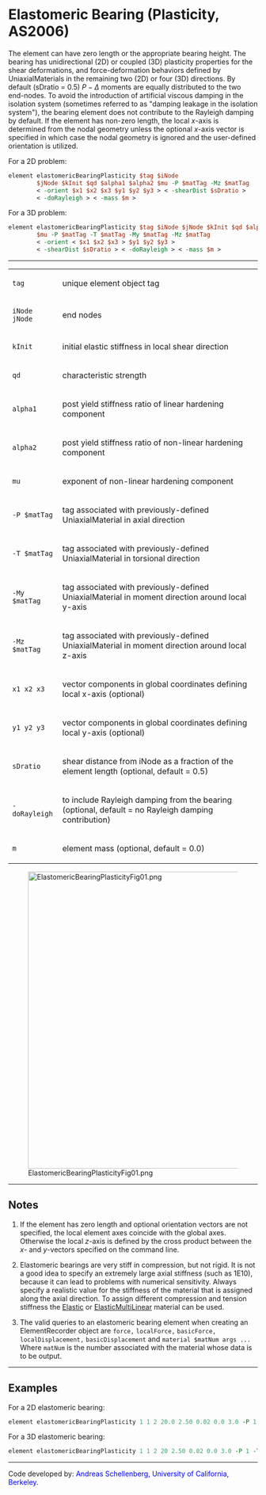 # Elastomeric Bearing (Plasticity, AS2006)


The element can have zero length or the appropriate bearing height. 
The bearing has unidirectional (2D)
or coupled (3D) plasticity properties for the shear deformations, and
force-deformation behaviors defined by UniaxialMaterials in the
remaining two (2D) or four (3D) directions. By default (sDratio = 0.5)
$P-\Delta$ moments are equally distributed to the two end-nodes. 
To avoid the introduction of artificial viscous damping in the isolation system
(sometimes referred to as "damping leakage in the isolation system"),
the bearing element does not contribute to the Rayleigh damping by
default. 
If the element has non-zero length, the local $x$-axis is
determined from the nodal geometry unless the optional $x$-axis vector is
specified in which case the nodal geometry is ignored and the
user-defined orientation is utilized.

For a 2D problem:

```tcl
element elastomericBearingPlasticity $tag $iNode
        $jNode $kInit $qd $alpha1 $alpha2 $mu -P $matTag -Mz $matTag 
        < -orient $x1 $x2 $x3 $y1 $y2 $y3 > < -shearDist $sDratio >
        < -doRayleigh > < -mass $m >
```

For a 3D problem:

```tcl
element elastomericBearingPlasticity $tag $iNode $jNode $kInit $qd $alpha1 $alpha2 
        $mu -P $matTag -T $matTag -My $matTag -Mz $matTag 
        < -orient < $x1 $x2 $x3 > $y1 $y2 $y3 >
        < -shearDist $sDratio > < -doRayleigh > < -mass $m >
```

<hr />
<table>
<tbody>
<tr class="odd">
<td><code class="parameter-table-variable">tag</code></td>
<td><p>unique element object tag</p></td>
</tr>
<tr class="even">
<td><p><code class="parameter-table-variable">iNode jNode</code></p></td>
<td><p>end nodes</p></td>
</tr>
<tr class="odd">
<td><code class="parameter-table-variable">kInit</code></td>
<td><p>initial elastic stiffness in local shear direction</p></td>
</tr>
<tr class="even">
<td><code class="parameter-table-variable">qd</code></td>
<td><p>characteristic strength</p></td>
</tr>
<tr class="odd">
<td><p><code class="parameter-table-variable">alpha1</code></p></td>
<td><p>post yield stiffness ratio of linear hardening component</p></td>
</tr>
<tr class="even">
<td><p><code class="parameter-table-variable">alpha2</code></p></td>
<td><p>post yield stiffness ratio of non-linear hardening
component</p></td>
</tr>
<tr class="odd">
<td><code class="parameter-table-variable">mu</code></td>
<td><p>exponent of non-linear hardening component</p></td>
</tr>
<tr class="even">
<td><p><code>-P $matTag</code></p></td>
<td><p>tag associated with previously-defined UniaxialMaterial in axial
direction</p></td>
</tr>
<tr class="odd">
<td><p><code>-T $matTag</code></p></td>
<td><p>tag associated with previously-defined UniaxialMaterial in
torsional direction</p></td>
</tr>
<tr class="even">
<td><p><code>-My $matTag</code></p></td>
<td><p>tag associated with previously-defined UniaxialMaterial in moment
direction around local y-axis</p></td>
</tr>
<tr class="odd">
<td><p><code>-Mz $matTag</code></p></td>
<td><p>tag associated with previously-defined UniaxialMaterial in moment
direction around local z-axis</p></td>
</tr>
<tr class="even">
<td><p><code class="parameter-table-variable">x1 x2 x3</code></p></td>
<td><p>vector components in global coordinates defining local x-axis
(optional)</p></td>
</tr>
<tr class="odd">
<td><p><code class="parameter-table-variable">y1 y2 y3</code></p></td>
<td><p>vector components in global coordinates defining local y-axis
(optional)</p></td>
</tr>
<tr class="even">
<td><code class="parameter-table-variable">sDratio</code></td>
<td><p>shear distance from iNode as a fraction of the element length
(optional, default = 0.5)</p></td>
</tr>
<tr class="odd">
<td><p><code class="parameter-table-flag">-doRayleigh</code></p></td>
<td><p>to include Rayleigh damping from the bearing (optional, default =
no Rayleigh damping contribution)</p></td>
</tr>
<tr class="even">
<td><code class="parameter-table-variable">m</code></td>
<td><p>element mass (optional, default = 0.0)</p></td>
</tr>
</tbody>
</table>

<figure>
<img src="/_static/wiki/ElastomericBearingPlasticityFig01.png"
title="ElastomericBearingPlasticityFig01.png" width="600"
alt="ElastomericBearingPlasticityFig01.png" />
<figcaption
aria-hidden="true">ElastomericBearingPlasticityFig01.png</figcaption>
</figure>

<hr />

## Notes

1) If the element has zero length and optional orientation vectors
  are not specified, the local element axes coincide with the global axes.
  Otherwise the local $z$-axis is defined by the cross product between the
  $x$- and $y$-vectors specified on the command line.

2) Elastomeric bearings are very stiff in compression, but not rigid.
  It is not a good idea to specify an extremely large axial stiffness
  (such as 1E10), because it can lead to problems with numerical
  sensitivity. Always specify a realistic value for the stiffness of the
  material that is assigned along the axial direction. To assign different
  compression and tension stiffness the <a href="http://opensees.berkeley.edu/wiki/index.php/Elastic_Material">Elastic</a>
  or <a href="http://opensees.berkeley.edu/wiki/index.php/ElasticMultiLinear_Material">ElasticMultiLinear</a>
  material can be used.

3) The valid queries to an elastomeric bearing element when creating
  an ElementRecorder object are `force,` `localForce,` `basicForce,`
  `localDisplacement,` `basicDisplacement` and `material $matNum args ...` Where `matNum` is the number associated with the material whose data is to be output.

<hr />

## Examples

For a 2D elastomeric bearing:

```tcl
element elastomericBearingPlasticity 1 1 2 20.0 2.50 0.02 0.0 3.0 -P 1 -Mz 2; 
```

For a 3D elastomeric bearing:

```tcl
element elastomericBearingPlasticity 1 1 2 20 2.50 0.02 0.0 3.0 -P 1 -T 2 -My 3 -Mz 4; 
```

<hr />

<p>Code developed by: <span style="color:blue"> Andreas
Schellenberg, University of California, Berkeley. </span></p>

